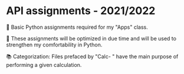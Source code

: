 # API assignments - 2021/2022

👾 Basic Python assignments required for my "Apps" class.

🌚 These assignments will be optimized in due time and will be used to strengthen my comfortability in Python.

📚 Categorization: Files prefaced by "Calc- " have the main purpose of performing a given calculation.
